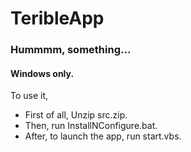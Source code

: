# TeribleApp
### Hummmm, something...

#### Windows only.

To use it,
* First of all, Unzip src.zip.
* Then, run InstallNConfigure.bat.
* After, to launch the app, run start.vbs.
